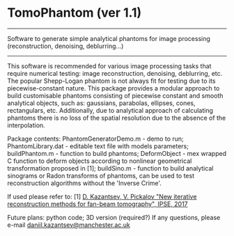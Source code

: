 # TomoPhantom (ver 1.1)
****************
Software to generate simple analytical phantoms for image processing (reconstruction, denoising, deblurring...)
****************
This software is recommended for various image processing tasks that require numerical testing: image reconstruction, denoising, deblurring, etc. The popular Shepp-Logan phantom is not always fit for testing due to its piecewise-constant nature. This package provides a modular approach to build customisable phantoms consisting of piecewise constant and smooth analytical objects, such as: gaussians,  parabolas, ellipses, cones, rectangulars, etc. Additionally, due to analytical approach of calculating phantoms there is no loss of the spatial resolution due to the absence of the interpolation.

Package contents: PhantomGeneratorDemo.m - demo to run; PhantomLibrary.dat - editable text file with models parameters; buildPhantom.m - function to build phantoms; DeformObject - mex wrapped C function to deform objects according to nonlinear geometrical transformation proposed in [1]; buildSino.m - function to build analytical sinograms or Radon transforms of phantoms, can be used to test reconstruction algorithms without the 'Inverse Crime'. 

If used please refer to:
[1] [D. Kazantsev, V. Pickalov "New iterative reconstruction methods for fan-beam tomography", IPSE, 2017](https://ccpforge.cse.rl.ac.uk/gf/download/frsrelease/582/8704/GP_IPSE.pdf)

Future plans: python code; 3D version (required?)
If any questions, please e-mail daniil.kazantsev@manchester.ac.uk 
